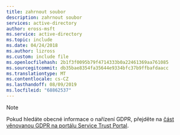 ```yaml
---
title: zahrnout soubor
description: zahrnout soubor
services: active-directory
author: eross-msft
ms.service: active-directory
ms.topic: include
ms.date: 04/24/2018
ms.author: lizross
ms.custom: include file
ms.openlocfilehash: 2b1f3f0095b79f4714333b0a22461369aa761085
ms.sourcegitcommit: db35bae8354fa35644e9334bfc37b9ffbafdaacc
ms.translationtype: MT
ms.contentlocale: cs-CZ
ms.lasthandoff: 08/09/2019
ms.locfileid: "68862537"
---
```

>[!Note] 
>Pokud hledáte obecné informace o nařízení GDPR, přejděte na [část věnovanou GDPR na portálu Service Trust Portal](https://servicetrust.microsoft.com/ViewPage/GDPRGetStarted).
